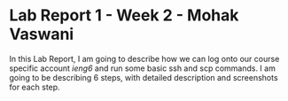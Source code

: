 # Lab Report 1 - Week 2 - Mohak Vaswani

In this Lab Report, I am going to describe how we can log onto our course specific account _ieng6_ and run some basic ssh and scp commands. I am going to be describing 6 steps, with detailed description and screenshots for each step.
